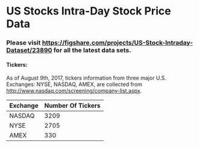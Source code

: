 # US Stocks Intra-Day Stock Price Data

### Please visit https://figshare.com/projects/US-Stock-Intraday-Dataset/23890 for all the latest data sets.
#### Tickers:
As of August 9th, 2017, tickers information from three major U.S. Exchanges: NYSE, NASDAQ, AMEX, are collected from http://www.nasdaq.com/screening/company-list.aspx.

| Exchange | Number Of Tickers |
|----------|-------------------|
| NASDAQ   | 3209              |
| NYSE     | 2705              |
| AMEX     | 330               |
